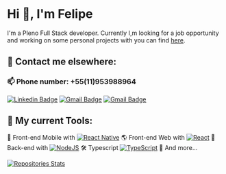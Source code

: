 # Hi 👋, I'm Felipe

I'm a Pleno Full Stack developer. Currently I,m looking for a job opportunity and working on some personal projects with you can find [here](https://github.com/Feelpe?tab=repositories).

## 🤝 Contact me elsewhere:

### 📫 Phone number: +55(11)953988964

[![Linkedin Badge](https://img.shields.io/badge/LinkedIn-0077B5?style=for-the-badge&logo=linkedin&logoColor=white)](https://linkedin.com/in/felipe-creator/)
[![Gmail Badge](https://img.shields.io/badge/felipesscreator@gmail.com-D14836?style=for-the-badge&logo=gmail&logoColor=white)](mailto:felipesscreator@gmail.com)
[![Gmail Badge](https://img.shields.io/badge/Discord-7289DA?style=for-the-badge&logo=discord&logoColor=white)](https://discord.gg/#2327)

## 🧰 My current Tools:

📲 Front-end Mobile with [![React Native](https://img.shields.io/badge/react_native-%2320232a.svg?style=for-the-badge&logo=react&logoColor=%2361DAFB)](https://reactnative.dev/)
🌎 Front-end Web with [![React](https://img.shields.io/badge/react-%2320232a.svg?style=for-the-badge&logo=react&logoColor=%2361DAFB)](https://reactjs.org/)
📡 Back-end with [![NodeJS](https://img.shields.io/badge/Node.js-43853D?style=for-the-badge&logo=node.js&logoColor=white)](https://nodejs.org/en/)
🛠️ Typescript [![TypeScript](https://img.shields.io/badge/typescript-%23007ACC.svg?style=for-the-badge&logo=typescript&logoColor=white)](https://www.typescriptlang.org/)
🧰 And more...

[![Repositories Stats](https://github-readme-stats.vercel.app/api/top-langs/?username=feelpe&count_private=true&langs_count=4&theme=calm&layout=compact)](https://github.com/Feelpe?tab=repositories)
